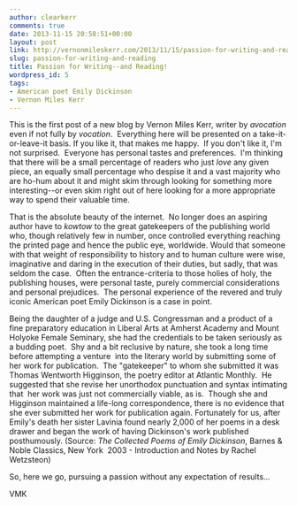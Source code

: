 ```yaml
---
author: clearkerr
comments: true
date: 2013-11-15 20:58:51+00:00
layout: post
link: http://vernonmileskerr.com/2013/11/15/passion-for-writing-and-reading/
slug: passion-for-writing-and-reading
title: Passion for Writing--and Reading!
wordpress_id: 5
tags:
- American poet Emily Dickinson
- Vernon Miles Kerr
---
```


This is the first post of a new blog by Vernon Miles Kerr, writer by _avocation_ even if not fully by _vocation_.  Everything here will be presented on a take-it-or-leave-it basis. If you like it, that makes me happy.  If you don't like it, I'm not surprised.  Everyone has personal tastes and preferences.  I'm thinking that there will be a small percentage of readers who just _love_ any given piece, an equally small percentage who despise it and a vast majority who are ho-hum about it and might skim through looking for something more interesting--or even skim right out of here looking for a more appropriate way to spend their valuable time.

That is the absolute beauty of the internet.  No longer does an aspiring author have to _kowtow_ to the great gatekeepers of the publishing world who, though relatively few in number, once controlled everything reaching the printed page and hence the public eye, worldwide. Would that someone with that weight of responsibility to history and to human culture were wise, imaginative and daring in the execution of their duties, but sadly, that was seldom the case.  Often the entrance-criteria to those holies of holy, the publishing houses, were personal taste, purely commercial considerations and personal prejudices.  The personal experience of the revered and truly iconic American poet Emily Dickinson is a case in point.

Being the daughter of a judge and U.S. Congressman and a product of a fine preparatory education in Liberal Arts at Amherst Academy and Mount Holyoke Female Seminary, she had the credentials to be taken seriously as a budding poet.  Shy and a bit reclusive by nature, she took a long time before attempting a venture  into the literary world by submitting some of her work for publication.  The "gatekeeper" to whom she submitted it was Thomas Wentworth Higginson, the poetry editor at Atlantic Monthly.  He suggested that she revise her unorthodox punctuation and syntax intimating that  her work was just not commercially viable, as is.  Though she and Higginson maintained a life-long correspondence, there is no evidence that she ever submitted her work for publication again. Fortunately for us, after Emily's death her sister Lavinia found nearly 2,000 of her poems in a desk drawer and began the work of having Dickinson's work published posthumously. (Source: _The Collected Poems of Emily Dickinson_, Barnes & Noble Classics, New York  2003 - Introduction and Notes by Rachel Wetzsteon)

So, here we go, pursuing a passion without any expectation of results...

VMK
